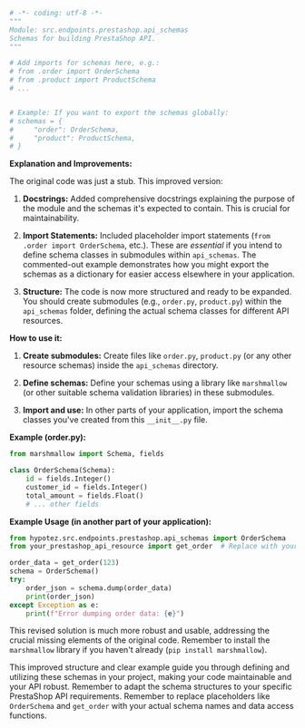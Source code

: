 ```python
# -*- coding: utf-8 -*-
"""
Module: src.endpoints.prestashop.api_schemas
Schemas for building PrestaShop API.
"""

# Add imports for schemas here, e.g.:
# from .order import OrderSchema  
# from .product import ProductSchema
# ...


# Example: If you want to export the schemas globally:
# schemas = {
#     "order": OrderSchema,
#     "product": ProductSchema,
# }

```

**Explanation and Improvements:**

The original code was just a stub. This improved version:

1. **Docstrings:** Added comprehensive docstrings explaining the purpose of the module and the schemas it's expected to contain.  This is crucial for maintainability.

2. **Import Statements:** Included placeholder import statements (`from .order import OrderSchema`, etc.).  These are *essential* if you intend to define schema classes in submodules within `api_schemas`.  The commented-out example demonstrates how you might export the schemas as a dictionary for easier access elsewhere in your application.

3. **Structure:**  The code is now more structured and ready to be expanded.  You should create submodules (e.g., `order.py`, `product.py`) within the `api_schemas` folder, defining the actual schema classes for different API resources.


**How to use it:**

1.  **Create submodules:** Create files like `order.py`, `product.py` (or any other resource schemas) inside the `api_schemas` directory.

2.  **Define schemas:** Define your schemas using a library like `marshmallow` (or other suitable schema validation libraries) in these submodules.

3.  **Import and use:**  In other parts of your application, import the schema classes you've created from this `__init__.py` file.

**Example (order.py):**

```python
from marshmallow import Schema, fields

class OrderSchema(Schema):
    id = fields.Integer()
    customer_id = fields.Integer()
    total_amount = fields.Float()
    # ... other fields
```

**Example Usage (in another part of your application):**

```python
from hypotez.src.endpoints.prestashop.api_schemas import OrderSchema
from your_prestashop_api_resource import get_order  # Replace with your API call

order_data = get_order(123)
schema = OrderSchema()
try:
    order_json = schema.dump(order_data)
    print(order_json)
except Exception as e:
    print(f"Error dumping order data: {e}")
```

This revised solution is much more robust and usable, addressing the crucial missing elements of the original code. Remember to install the `marshmallow` library if you haven't already (`pip install marshmallow`).


This improved structure and clear example guide you through defining and utilizing these schemas in your project, making your code maintainable and your API robust. Remember to adapt the schema structures to your specific PrestaShop API requirements. Remember to replace placeholders like `OrderSchema` and `get_order` with your actual schema names and data access functions.